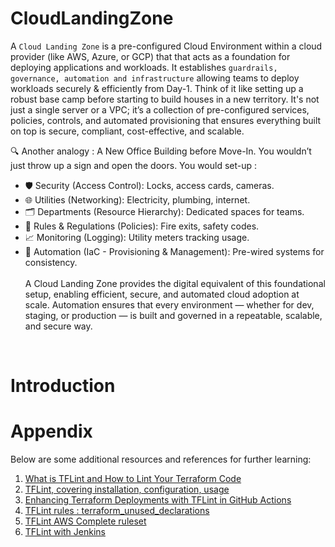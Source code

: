 # CloudLandingZone
A `Cloud Landing Zone` is a pre-configured Cloud Environment within a cloud provider (like AWS, Azure, or GCP)  that that acts as a foundation for deploying applications and workloads.  It establishes `guardrails, governance, automation and infrastructure` allowing teams to deploy workloads securely & efficiently from Day-1. Think of it like setting up a robust base camp before starting to build houses in a new territory. It's not just a single server or a VPC; it’s a collection of pre-configured services, policies, controls, and automated provisioning that ensures everything built on top is secure, compliant, cost-effective, and scalable. <br/>

🔍 Another analogy : A New Office Building before Move-In. You wouldn’t just throw up a sign and open the doors. You would set-up : <br/>
- 🛡️ Security (Access Control): Locks, access cards, cameras.
- 🌐 Utilities (Networking): Electricity, plumbing, internet.
- 🗂️ Departments (Resource Hierarchy): Dedicated spaces for teams.
- 📜 Rules & Regulations (Policies): Fire exits, safety codes.
- 📈 Monitoring (Logging): Utility meters tracking usage.
- 🤖 Automation (IaC - Provisioning & Management): Pre-wired systems for consistency. <br/><br/>
A Cloud Landing Zone provides the digital equivalent of this foundational setup, enabling efficient, secure, and automated cloud adoption at scale. Automation ensures that every environment — whether for dev, staging, or production — is built and governed in a repeatable, scalable, and secure way.
 <br/>

# Introduction

# Appendix
Below are some additional resources and references for further learning: <br/>
1. [What is TFLint and How to Lint Your Terraform Code](https://spacelift.io/blog/what-is-tflint)<br/>
2. [TFLint, covering installation, configuration, usage](https://www.devopsschool.com/blog/terraform-tutorials-tflint-covering-installation-configuration-usage/)<br/>
3. [Enhancing Terraform Deployments with TFLint in GitHub Actions](https://dev.to/techielass/integrating-tflint-into-your-workflow-iea)<br/>
4. [TFLint rules : terraform_unused_declarations](https://github.com/terraform-linters/tflint-ruleset-terraform/blob/main/docs/rules/terraform_unused_declarations.md)<br/>
5. [TFLint AWS Complete ruleset](https://github.com/terraform-linters/tflint-ruleset-aws/blob/master/docs/rules/README.md)<br/>
6. [TFLint with Jenkins](https://awstip.com/tflint-with-jenkins-858957b87c7e)<br/>

